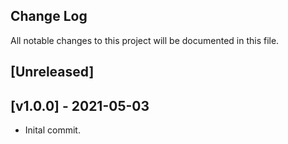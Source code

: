 ## Change Log
All notable changes to this project will be documented in this file.

<a name="unreleased"></a>
## [Unreleased]

<a name="v1.0.0"></a>
## [v1.0.0] - 2021-05-03

- Inital commit.

